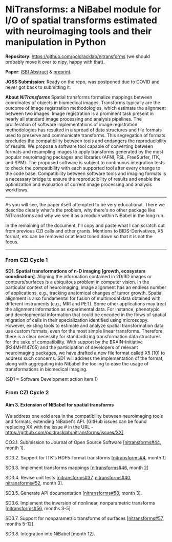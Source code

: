
# NiTransforms: a NiBabel module for I/O of spatial transforms estimated with neuroimaging tools and their manipulation in Python

**Repository**: https://github.com/poldracklab/nitransforms (we should probably move it over to nipy, happy with that).

**Paper**: [ISBI Abstract](https://doi.org/10.1109/ISBI45749.2020.9098466) & [preprint](https://doi.org/10.31219/osf.io/8aq7b).

**JOSS Submission**: Ready on the repo, was postponed due to COVID and never got back to submitting it.


**About *NiTransforms***
Spatial transforms formalize mappings between coordinates of objects in biomedical images. Transforms typically are the outcome of image registration methodologies, which estimate the alignment between two images. Image registration is a prominent task present in nearly all standard image processing and analysis pipelines. The proliferation of software implementations of image registration methodologies has resulted in a spread of data structures and file formats used to preserve and communicate transforms. This segregation of formats precludes the compatibility between tools and endangers the reproducibility of results. We propose a software tool capable of converting between formats and resampling images to apply transforms generated by the most popular neuroimaging packages and libraries (AFNI, FSL, FreeSurfer, ITK, and SPM). The proposed software is subject to continuous integration tests to check the compatibility with each supported tool after every change to the code base. Compatibility between software tools and imaging formats is a necessary bridge to ensure the reproducibility of results and enable the optimization and evaluation of current image processing and analysis workflows.

---

As you will see, the paper itself attempted to be very educational. There we describe clearly what's the problem, why there's no other package like NiTransforms and why we see it as a module within NiBabel in the long run.

In the remaining of the document, I'll copy and paste what I can scratch out from previous CZI calls and other grants. Mentions to BIDS-Derivatives, X5 format, etc can be removed or at least toned down so that it is not the focus.

---

### From CZI Cycle 1

**SD1. Spatial transformations of n-D imaging [growth, ecosystem coordination]**. Aligning the information contained in 2D/3D images or contours/surfaces is a ubiquitous problem in computer vision. In the particular context of neuroimaging, image alignment has an endless number of applications, e.g., tracking anatomical changes of tumor growth. Spatial alignment is also fundamental for fusion of multimodal data obtained with different instruments (e.g., MRI and PET). Some other applications may treat the alignment information as experimental data. For instance, phenotypic and developmental information that could be encoded in the flows of spatial migration of cells in their specialization identified using microscopy. However, existing tools to estimate and analyze spatial transformation data use custom formats, even for the most simple linear transforms. Therefore, there is a clear necessity for standardizing transformation data structures for the sake of compatibility. With support by the BRAIN-Initiative (R24MH114705) and the participation of developers of relevant neuroimaging packages, we have drafted a new file format called X5 [10] to address such concerns. SD1 will address the implementation of the format, along with aggregating into Nibabel the tooling to ease the usage of transformations in biomedical imaging.

(SD1 = Software Development action item 1)

### From CZI Cycle 2

#### Aim 3. Extension of NiBabel for spatial transforms
We address one void area in the compatibility between neuroimaging tools and formats, extending NiBabel's API. [GitHub issues can be found replacing XX with the issue # in the URL - https://github.com/poldracklab/nitransforms/issues/XX]

CO3.1. Submission to Journal of Open Source Software [[nitransforms#44](https://github.com/poldracklab/nitransforms#44), month 1].

SD3.2. Support for ITK's HDF5-format transforms [[nitransforms#4](https://github.com/poldracklab/nitransforms#4), month 1]

SD3.3. Implement transforms mappings [[nitransforms#46](https://github.com/poldracklab/nitransforms#46), month 2]

SD3.4. Revise unit tests [[nitransforms#37](https://github.com/poldracklab/nitransforms#37), [nitransforms#40](https://github.com/poldracklab/nitransforms#40), [nitransforms#52](https://github.com/poldracklab/nitransforms#52), month 3].

SD3.5. Generate API documentation [[nitransforms#58](https://github.com/poldracklab/nitransforms#58), month 3].

SD3.6. Implement the inversion of nonlinear, nonparametric transforms [[nitransforms#56](https://github.com/poldracklab/nitransforms#56), months 3-5]

SD3.7. Support for nonparametric transforms of surfaces [[nitransforms#57](https://github.com/poldracklab/nitransforms#57), months 5-12].

SD3.8. Integration into NiBabel [month 12].
